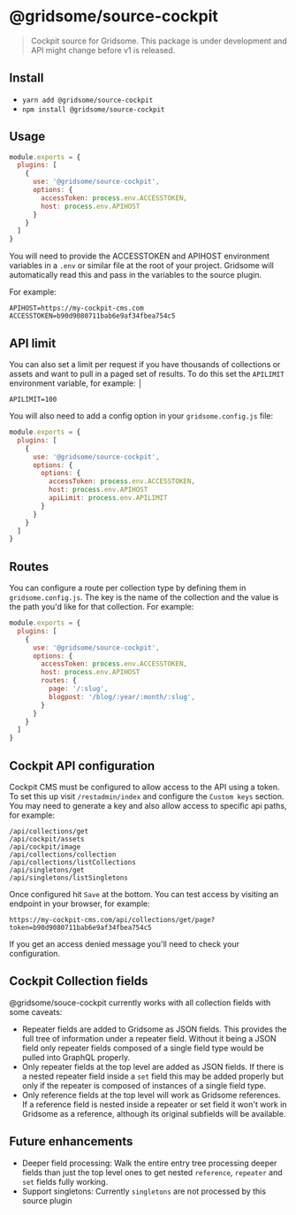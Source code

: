 # @gridsome/source-cockpit

> Cockpit source for Gridsome. This package is under development and
API might change before v1 is released.

## Install
- `yarn add @gridsome/source-cockpit`
- `npm install @gridsome/source-cockpit`

## Usage

```js
module.exports = {
  plugins: [
    {
      use: '@gridsome/source-cockpit',
      options: {
        accessToken: process.env.ACCESSTOKEN,
        host: process.env.APIHOST
      }
    }
  ]
}
```

You will need to provide the ACCESSTOKEN and APIHOST environment variables in a `.env` or similar file at the root of your project. Gridsome will automatically read this and pass in the variables to the source plugin.

For example:

```
APIHOST=https://my-cockpit-cms.com
ACCESSTOKEN=b90d9080711bab6e9af34fbea754c5
```

## API limit

You can also set a limit per request if you have thousands of collections or assets and want to pull in a paged set of results. To do this set the `APILIMIT` environment variable, for example:                                      │

```
APILIMIT=100
```

You will also need to add a config option in your `gridsome.config.js` file:

```js
module.exports = {
  plugins: [
    {
      use: '@gridsome/source-cockpit',
      options: {
        options: {
          accessToken: process.env.ACCESSTOKEN,
          host: process.env.APIHOST
          apiLimit: process.env.APILIMIT
        }
      }
    }
  ]
}
```

## Routes

You can configure a route per collection type by defining them in `gridsome.config.js`. The key is the name of the collection and the value is the path you'd like for that collection. For example:

```javascript
module.exports = {
  plugins: [
    {
      use: '@gridsome/source-cockpit',
      options: {
        accessToken: process.env.ACCESSTOKEN,
        host: process.env.APIHOST
        routes: {
          page: '/:slug',
          blogpost: '/blog/:year/:month/:slug',
        }
      }
    }
  ]
}

```

## Cockpit API configuration

Cockpit CMS must be configured to allow access to the API using a token. To set this up visit `/restadmin/index` and configure the `Custom keys` section. You may need to generate a key and also allow access to specific api paths, for example:

```
/api/collections/get
/api/cockpit/assets
/api/cockpit/image
/api/collections/collection
/api/collections/listCollections
/api/singletons/get
/api/singletons/listSingletons
```

Once configured hit `Save` at the bottom. You can test access by visiting an endpoint in your browser, for example:

```
https://my-cockpit-cms.com/api/collections/get/page?token=b90d9080711bab6e9af34fbea754c5
```

If you get an access denied message you'll need to check your configuration.

## Cockpit Collection fields

@gridsome/souce-cockpit currently works with all collection fields with some caveats:

- Repeater fields are added to Gridsome as JSON fields. This provides the full tree of information under a repeater field. Without it being a JSON field only repeater fields composed of a single field type would be pulled into GraphQL properly.
- Only repeater fields at the top level are added as JSON fields. If there is a nested repeater field inside a `set` field this may be added properly but only if the repeater is composed of instances of a single field type.
- Only reference fields at the top level will work as Gridsome references. If a reference field is nested inside a repeater or set field it won't work in Gridsome as a reference, although its original subfields will be available.

## Future enhancements

- Deeper field processing: Walk the entire entry tree processing deeper fields than just the top level ones to get nested `reference`, `repeater` and `set` fields fully working.
- Support singletons: Currently `singletons` are not processed by this source plugin
